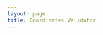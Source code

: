 ```yaml
---
layout: page
title: Coordinates Validator
---
```





<script>
  (function isValidCoordinates(coordinates){
    console.log(/^-?0*(([1-8]?\d)(\.\d*)?|90(\.0*)?), -?0*(([1-9]?\d|1[0-7]\d)(\.\d*)?|180(\.0*)?)$/.test(coordinates));
  })("123.123")
</script>
